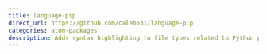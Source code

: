 ```yaml
---
title: language-pip
direct_url: https://github.com/caleb531/language-pip
categories: atom-packages
description: Adds syntax highlighting to file types related to Python package management
---
```

